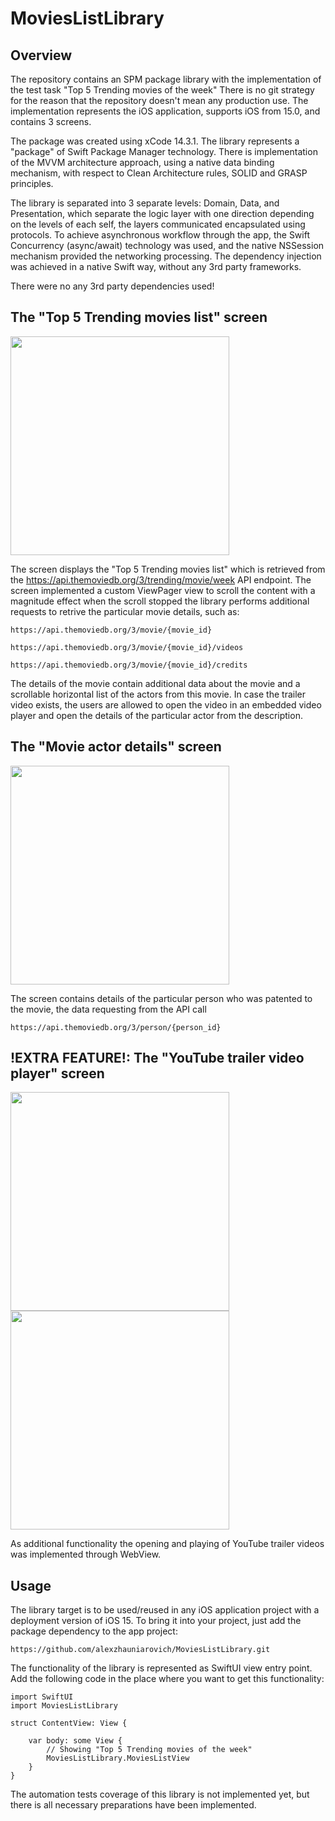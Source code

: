 # MoviesListLibrary

## Overview 

The repository contains an SPM package library with the implementation of the test task "Top 5 Trending movies of the week"
There is no git strategy for the reason that the repository doesn't mean any production use.
The implementation represents the iOS application, supports iOS from 15.0, and contains 3 screens. 

The package was created using xCode 14.3.1. The library represents a "package" of Swift Package Manager technology.
There is implementation of the MVVM architecture approach, using a native data binding mechanism, with respect to Clean Architecture rules, SOLID and GRASP principles.

The library is separated into 3 separate levels: Domain, Data, and Presentation, which separate the logic layer with one direction depending on the levels of each self, the layers communicated encapsulated using protocols.
To achieve asynchronous workflow through the app, the Swift Concurrency (async/await) technology was used, and the native NSSession mechanism provided the networking processing. 
The dependency injection was achieved in a native Swift way, without any 3rd party frameworks.

There were no any 3rd party dependencies used!


## The "Top 5 Trending movies list" screen

<a href="url"><img src="https://github.com/alexzhauniarovich/MoviesListLibrary/assets/77155155/265e81dc-cf01-47ee-85ba-e5b753624eb5"  width="350"></a> 

The screen displays the "Top 5 Trending movies list" which is retrieved from the https://api.themoviedb.org/3/trending/movie/week API endpoint.
The screen implemented a custom ViewPager view to scroll the content with a magnitude effect when the scroll stopped the library performs additional requests to retrive the particular movie details, such as:

`https://api.themoviedb.org/3/movie/{movie_id}`

`https://api.themoviedb.org/3/movie/{movie_id}/videos`

`https://api.themoviedb.org/3/movie/{movie_id}/credits`

The details of the movie contain additional data about the movie and a scrollable horizontal list of the actors from this movie. 
In case the trailer video exists, the users are allowed to open the video in an embedded video player and open the details of the particular actor from the description. 



## The "Movie actor details" screen

<a href="url"><img src="https://github.com/alexzhauniarovich/MoviesListLibrary/assets/77155155/9107dc4a-0592-4298-b69f-5fd6cab28ec5"  width="350"></a> 

The screen contains details of the particular person who was patented to the movie, the data requesting from the API call 

`https://api.themoviedb.org/3/person/{person_id}`



## !EXTRA FEATURE!: The "YouTube trailer video player" screen

<a href="url"><img src="https://github.com/alexzhauniarovich/MoviesListLibrary/assets/77155155/0fcbfd66-90a2-4e28-b5e7-bebdfb40290d"  width="350"></a> 
<a href="url"><img src="https://github.com/alexzhauniarovich/MoviesListLibrary/assets/77155155/a10c5bf6-19fb-450c-944c-04fa0ca46dd3"  width="350"></a> 

As additional functionality the opening and playing of YouTube trailer videos was implemented through WebView. 


## Usage

The library target is to be used/reused in any iOS application project with a deployment version of iOS 15. 
To bring it into your project, just add the package dependency to the app project: 

`https://github.com/alexzhauniarovich/MoviesListLibrary.git`


The functionality of the library is represented as SwiftUI view entry point. Add the following code in the place where you want to get this functionality:
```
import SwiftUI
import MoviesListLibrary

struct ContentView: View {
    
    var body: some View {
        // Showing "Top 5 Trending movies of the week"
        MoviesListLibrary.MoviesListView
    }
}
```

The automation tests coverage of this library is not implemented yet, but there is all necessary preparations have been implemented. 
